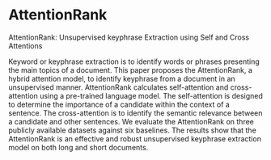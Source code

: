 # AttentionRank
AttentionRank: Unsupervised keyphrase Extraction using Self and Cross Attentions

Keyword or keyphrase extraction is to identify words or phrases presenting the main topics of a document. This paper proposes the AttentionRank, a hybrid attention model, to identify keyphrase from a document in an unsupervised manner. AttentionRank calculates self-attention and cross-attention using a pre-trained language model. The self-attention is designed to determine the importance of a candidate within the context of a sentence. The cross-attention is to identify the semantic relevance between a candidate and other sentences. 
We evaluate the AttentionRank on three publicly available datasets against six baselines. The results show that the AttentionRank is an effective and robust unsupervised keyphrase extraction model on both long and short documents.
